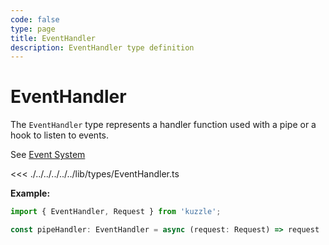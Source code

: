 ```yaml
---
code: false
type: page
title: EventHandler
description: EventHandler type definition
---
```


# EventHandler

The `EventHandler` type represents a handler function used with a pipe or a hook to listen to events.

See [Event System](/core/2/guides/develop-on-kuzzle/3-event-system)

<<< ./../../../../../lib/types/EventHandler.ts

**Example:**

```js
import { EventHandler, Request } from 'kuzzle';

const pipeHandler: EventHandler = async (request: Request) => request
```